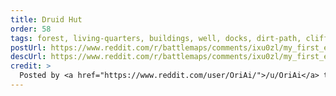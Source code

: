 ```yaml
---
title: Druid Hut
order: 58
tags: forest, living-quarters, buildings, well, docks, dirt-path, cliffs, water, grass, day, artist:orithecartographer
postUrl: https://www.reddit.com/r/battlemaps/comments/ixu0zl/my_first_encounter_map_32x21_druid_hut/
descUrl: https://www.reddit.com/r/battlemaps/comments/ixu0zl/my_first_encounter_map_32x21_druid_hut/g68r518/
credit: >
  Posted by <a href="https://www.reddit.com/user/OriAi/">/u/OriAi</a> to <a href="https://www.reddit.com/r/battlemaps/">/r/battlemaps</a> in Sep, 2020. <br/> Please support the artist on <a href="https://www.patreon.com/orithecartographer">Patreon</a>, as well as follow them on <a href="https://twitter.com/ori_beatrice">Twitter</a>
---
```


